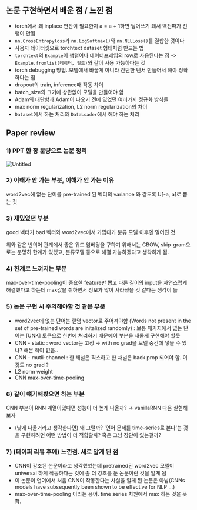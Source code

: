 ## 논문 구현하면서 배운 점 / 느낀 점
 
- torch에서 왜 inplace 연산이 필요한지 a = a + 1하면 덮어쓰기 돼서 역전파가 진행이 안됨
- `nn.CrossEntropyloss`가 `nn.LogSoftmax()`와 `nn.NLLLoss()`를 결합한 것이다
- 사용자 데이터셋으로 torchtext dataset 형태처럼 만드는 법
- `torchtext`의 `Example`이 행렬이나 데이터프레임의 row로 사용된다는 점 -> `Example.fromlist(데이터, 필드)`와 같이 사용 가능하다는 것
- torch debugging 방법..모델에서 바꿀게 아니라 간단한 텐서 만들어서 해야 정확하다는 점
- dropout의 train, inference때 작동 차이 
- batch_size의 크기에 상관없이 모델을 만들어야 함
- Adam의 대단함과 Adam이 나오기 전에 있었던 여러가지 정규화 방식들
- max norm regularization, L2 norm regularization의 차이
- `Dataset`에서 하는 처리와 `DataLoader`에서 해야 하는 처리 
 

## Paper review

### 1) PPT 한 장 분량으로 논문 정리
![Untitled](https://user-images.githubusercontent.com/46675408/105627460-706aca80-5e7a-11eb-96e8-187b3faac601.png)


### 2) 이해가 안 가는 부분, 이해가 안 가는 이유

word2vec에 없는 단어를 pre-trained 된 벡터의 variance 와 같도록 U[-a, a]로 뽑는 것

### 3) 재밌었던 부분

good 벡터가 bad 벡터와 word2vec에서 가깝다가 분류 모델 이후엔 멀어진 것.

위와 같은 반의어 관계에서 좋은 워드 임베딩을 구하기 위해서는 CBOW, skip-gram으로는 분명히 한계가 있겠고, 분류모델 등으로 해결 가능하겠다고 생각하게 됨.

### 4) 한계로 느껴지는 부분

max-over-time-pooling이 중요한 feature만 뽑고 다른 길이의 input을 자연스럽게 해결했다고 하는데 max값을 취하면서 정보가 많이 사라졌을 것 같다는 생각이 듦 

### 5) 논문 구현 시 주의해야할 것 같은 부분

- word2vec에 없는 단어는 랜덤 vector로 주어져야함 (Words not present in the set of pre-trained words are initalized randomly) : 보통 패키지에서 없는 단어는 [UNK] 토큰으로 한번에 처리하기 때문에이 부분을 새롭게 구현해야 할듯
- CNN - static : word vector는 고정 → with no grad을 모델 중간에 넣을 수 있나? 해본 적이 없음..
- CNN - mutli-channel : 한 채널은 픽스하고 한 채널은 back prop 되어야 함. 이것도 no grad ?
- L2 norm weight
- CNN max-over-time-pooling

### 6) 같이 얘기해봤으면 하는 부분

CNN 부분이 RNN 계열이었다면 성능이 더 높게 나올까? → vanillaRNN 다음 실험해보자  

- (낮게 나올거라고 생각한다면) 왜 그럴까? '언어 문제를 time-series로 본다'는 것을 구현하려면 어떤 방법이 더 적합할까? 혹은 그냥 장단이 있는걸까?

### 7) (페이퍼 리뷰 후에) 느낀점. 새로 알게 된 점

- CNN이 강조된 논문이라고 생각했었는데 pretrained된 word2vec 모델이 universal 하게 작동하다는 것에 좀 더 강조를 둔 논문이란 것을 알게 됨
- 이 논문이 언어에서 처음 CNN이 작동한다는 사실을 알게 된 논문은 아님(CNNs models have subsequently been shown to be effective for NLP ...)
- max-over-time-pooling 이라는 용어. time series 차원에서 max 하는 것을 뜻함.
